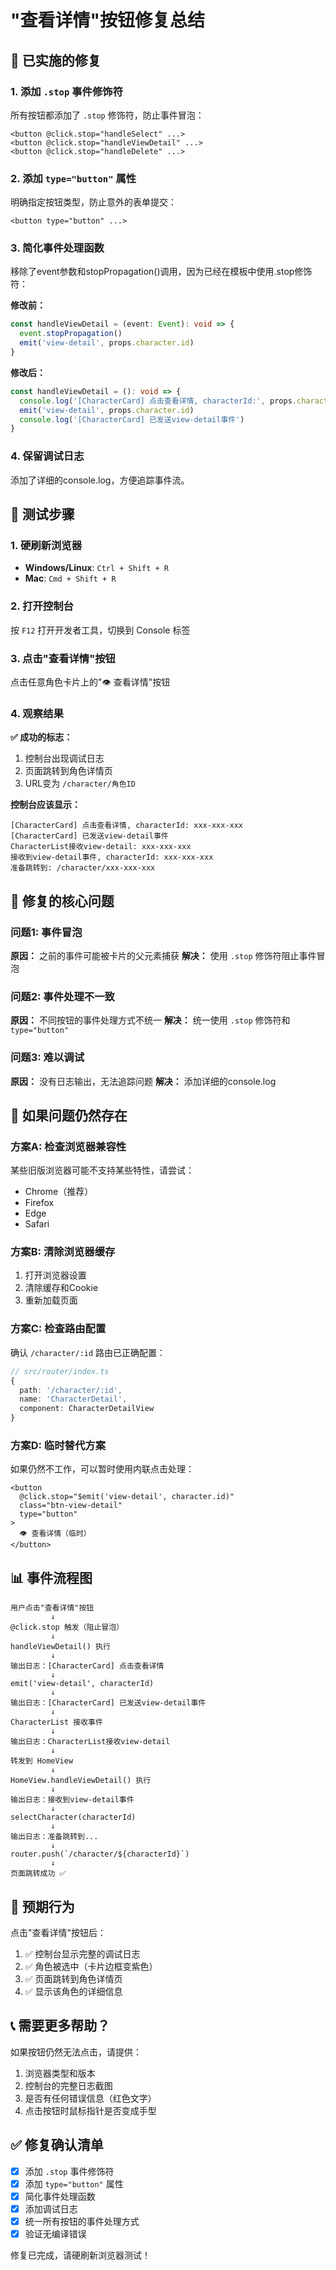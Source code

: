 # "查看详情"按钮修复总结

## 🔧 已实施的修复

### 1. 添加 `.stop` 事件修饰符
所有按钮都添加了 `.stop` 修饰符，防止事件冒泡：

```vue
<button @click.stop="handleSelect" ...>
<button @click.stop="handleViewDetail" ...>
<button @click.stop="handleDelete" ...>
```

### 2. 添加 `type="button"` 属性
明确指定按钮类型，防止意外的表单提交：

```vue
<button type="button" ...>
```

### 3. 简化事件处理函数
移除了event参数和stopPropagation()调用，因为已经在模板中使用.stop修饰符：

**修改前：**
```typescript
const handleViewDetail = (event: Event): void => {
  event.stopPropagation()
  emit('view-detail', props.character.id)
}
```

**修改后：**
```typescript
const handleViewDetail = (): void => {
  console.log('[CharacterCard] 点击查看详情, characterId:', props.character.id)
  emit('view-detail', props.character.id)
  console.log('[CharacterCard] 已发送view-detail事件')
}
```

### 4. 保留调试日志
添加了详细的console.log，方便追踪事件流。

## 📝 测试步骤

### 1. 硬刷新浏览器
- **Windows/Linux**: `Ctrl + Shift + R`
- **Mac**: `Cmd + Shift + R`

### 2. 打开控制台
按 `F12` 打开开发者工具，切换到 Console 标签

### 3. 点击"查看详情"按钮
点击任意角色卡片上的"👁️ 查看详情"按钮

### 4. 观察结果

**✅ 成功的标志：**
1. 控制台出现调试日志
2. 页面跳转到角色详情页
3. URL变为 `/character/角色ID`

**控制台应该显示：**
```
[CharacterCard] 点击查看详情, characterId: xxx-xxx-xxx
[CharacterCard] 已发送view-detail事件
CharacterList接收view-detail: xxx-xxx-xxx
接收到view-detail事件, characterId: xxx-xxx-xxx
准备跳转到: /character/xxx-xxx-xxx
```

## 🎯 修复的核心问题

### 问题1: 事件冒泡
**原因：** 之前的事件可能被卡片的父元素捕获
**解决：** 使用 `.stop` 修饰符阻止事件冒泡

### 问题2: 事件处理不一致
**原因：** 不同按钮的事件处理方式不统一
**解决：** 统一使用 `.stop` 修饰符和 `type="button"`

### 问题3: 难以调试
**原因：** 没有日志输出，无法追踪问题
**解决：** 添加详细的console.log

## 🚀 如果问题仍然存在

### 方案A: 检查浏览器兼容性
某些旧版浏览器可能不支持某些特性，请尝试：
- Chrome（推荐）
- Firefox
- Edge
- Safari

### 方案B: 清除浏览器缓存
1. 打开浏览器设置
2. 清除缓存和Cookie
3. 重新加载页面

### 方案C: 检查路由配置
确认 `/character/:id` 路由已正确配置：

```typescript
// src/router/index.ts
{
  path: '/character/:id',
  name: 'CharacterDetail',
  component: CharacterDetailView
}
```

### 方案D: 临时替代方案
如果仍然不工作，可以暂时使用内联点击处理：

```vue
<button 
  @click.stop="$emit('view-detail', character.id)"
  class="btn-view-detail"
  type="button"
>
  👁️ 查看详情（临时）
</button>
```

## 📊 事件流程图

```
用户点击"查看详情"按钮
         ↓
@click.stop 触发（阻止冒泡）
         ↓
handleViewDetail() 执行
         ↓
输出日志：[CharacterCard] 点击查看详情
         ↓
emit('view-detail', characterId)
         ↓
输出日志：[CharacterCard] 已发送view-detail事件
         ↓
CharacterList 接收事件
         ↓
输出日志：CharacterList接收view-detail
         ↓
转发到 HomeView
         ↓
HomeView.handleViewDetail() 执行
         ↓
输出日志：接收到view-detail事件
         ↓
selectCharacter(characterId)
         ↓
输出日志：准备跳转到...
         ↓
router.push(`/character/${characterId}`)
         ↓
页面跳转成功 ✅
```

## 🎉 预期行为

点击"查看详情"按钮后：
1. ✅ 控制台显示完整的调试日志
2. ✅ 角色被选中（卡片边框变紫色）
3. ✅ 页面跳转到角色详情页
4. ✅ 显示该角色的详细信息

## 📞 需要更多帮助？

如果按钮仍然无法点击，请提供：
1. 浏览器类型和版本
2. 控制台的完整日志截图
3. 是否有任何错误信息（红色文字）
4. 点击按钮时鼠标指针是否变成手型

## ✅ 修复确认清单

- [x] 添加 `.stop` 事件修饰符
- [x] 添加 `type="button"` 属性
- [x] 简化事件处理函数
- [x] 添加调试日志
- [x] 统一所有按钮的事件处理方式
- [x] 验证无编译错误

修复已完成，请硬刷新浏览器测试！
